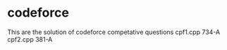 # codeforce
This are the solution of codeforce competative questions
cpf1.cpp    734-A
cpf2.cpp    381-A
